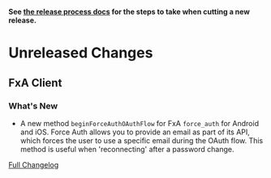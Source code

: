 **See [the release process docs](docs/howtos/cut-a-new-release.md) for the steps to take when cutting a new release.**

# Unreleased Changes

## FxA Client

### What's New

- A new method `beginForceAuthOAuthFlow` for FxA `force_auth` for Android and iOS. Force Auth allows you to provide
an email as part of its API, which forces the user to use a specific email during the OAuth flow.
This method is useful when 'reconnecting' after a password change.

[Full Changelog](https://github.com/mozilla/application-services/compare/v0.29.0...master)
